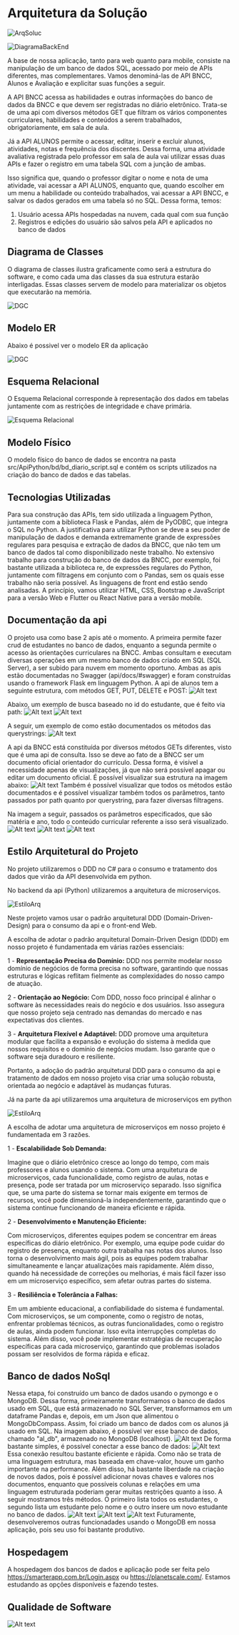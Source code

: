 # Arquitetura da Solução



![ArqSoluc](img/ArquiteturaSolução/ProjetoAPi.png)

![DiagramaBackEnd](img/diagramabackend.jpeg)

A base de nossa aplicação, tanto para web quanto para mobile, consiste na manipulação de um banco de dados SQL, acessado por meio de APIs diferentes, mas complementares. Vamos denominá-las de API BNCC, Alunos e Avaliação e explicitar suas funções a seguir. 

A API BNCC acessa as habilidades e outras informações do banco de dados da BNCC e que devem ser registradas no diário eletrônico. Trata-se de uma api com diversos métodos GET que filtram os vários componentes curriculares, habilidades e conteúdos a serem trabalhados, obrigatoriamente, em sala de aula.

Já a API ALUNOS permite o acessar, editar, inserir e excluir alunos, atividades, notas e frequência dos discentes. Dessa forma, uma atividade avaliativa registrada pelo professor em sala de aula vai utilizar essas duas APIs e fazer o registro em uma tabela SQL com a junção de ambas. 

Isso significa que, quando o professor digitar o nome e nota de uma atividade, vai acessar a API ALUNOS, enquanto que, quando escolher em um menu a habilidade ou conteúdo trabalhados, vai acessar a API BNCC, e salvar os dados gerados em uma tabela só no SQL.
Dessa forma, temos:
1) Usuário acessa APIs hospedadas na nuvem, cada qual com sua função
2) Registros e edições do usuário são salvos pela API e aplicados no banco de dados



## Diagrama de Classes

O diagrama de classes ilustra graficamente como será a estrutura do software, e como cada uma das classes da sua estrutura estarão interligadas. Essas classes servem de modelo para materializar os objetos que executarão na memória.

![DGC](img/ArquiteturaSolução/Diagramas%20de%20Classe%20.png)

## Modelo ER
Abaixo é possivel ver o modelo ER da aplicação

![DGC](img/ArquiteturaSolução/modeloEr.png)


## Esquema Relacional

O Esquema Relacional corresponde à representação dos dados em tabelas juntamente com as restrições de integridade e chave primária.
 
![Esquema Relacional](img/Esquema_Relacional.jpeg)


## Modelo Físico

O modelo físico do banco de dados se encontra na pasta src/ApiPython/bd/bd_diario_script.sql e contém os scripts utilizados na criação do banco de dados e das tabelas.

## Tecnologias Utilizadas

Para sua construção das APIs, tem sido utilizada a linguagem Python, juntamente com a biblioteca Flask e Pandas, além de PyODBC, que integra o SQL no Python. A justificativa para utilizar Python se deve a seu poder de manipulação de dados e demanda extremamente grande de expressões regulares para pesquisa e extração de dados da BNCC, que não tem um banco de dados tal como disponibilizado neste trabalho. No extensivo trabalho para construção do banco de dados da BNCC, por exemplo, foi bastante utilizada a biblioteca re, de expressões regulares do Python, juntamente com filtragens em conjunto com o Pandas, sem os quais esse trabalho não seria possível. 
As linguagens de front end estão sendo analisadas. A princípio, vamos utilizar HTML, CSS, Bootstrap e JavaScript para a versão Web e Flutter ou React Native para a versão mobile. 

## Documentação da api
O projeto usa como base 2 apis até o momento. A primeira permite fazer crud de estudantes no banco de dados, enquanto a segunda permite o acesso às orientações curriculares na BNCC. Ambas consultam e executam diversas operações em um mesmo banco de dados criado em SQL (SQL Server), a ser subido para nuvem em momento oportuno. Ambas as apis estão documentadas no Swagger (api/docs/#swagger) e foram construídas usando o framework Flask em linguagem Python. A api de alunos tem a seguinte estrutura, com métodos GET, PUT, DELETE e POST:
![Alt text](img/api_doc_0.png)

Abaixo, um exemplo de busca baseado no id do estudante, que é feito via path:
![Alt text](img/api_doc_1.png)
![Alt text](img/api_doc_2.png)

A seguir, um exemplo de como estão documentados os métodos das querystrings:
![Alt text](img/api_doc_3.png)

A api da BNCC está constituída por diversos métodos GETs diferentes, visto que é uma api de consulta. Isso se deve ao fato de a BNCC ser um documento oficial orientador do currículo. Dessa forma, é visível a necessidade apenas de visualizações, já que não será possível apagar ou editar um documento oficial. É possível visualizar sua estrutura na imagem abaixo:
![Alt text](img/api_doc_4.png)
Também é possível visualizar que todos os métodos estão documentados e é possível visualizar também todos os parâmetros, tanto passados por path quanto por querystring, para fazer diversas filtragens. 

Na imagem a seguir, passados os parâmetros especificados, que são matéria e ano, todo o conteúdo curricular referente a isso será visualizado.
 ![Alt text](img/api_doc_5.png)
 ![Alt text](img/api_doc_6.png)
 ![Alt text](img/api_doc_7.png)


## Estilo Arquitetural do Projeto
No projeto utilizaremos o DDD no C# para o consumo e tratamento dos dados que virão da API desenvolvida em python.

No backend da api (Python) utilizaremos a arquitetura de microserviços.

![EstiloArq](img/ArquiteturaSolução/DDD.png)

Neste projeto vamos usar o padrão arquitetural DDD (Domain-Driven-Design) para o consumo da api e o front-end Web.

A escolha de adotar o padrão arquitetural Domain-Driven Design (DDD) em nosso projeto é fundamentada em várias razões essenciais:

1 - **Representação Precisa do Domínio:** DDD nos permite modelar nosso domínio de negócios de forma precisa no software, garantindo que nossas estruturas e lógicas reflitam fielmente as complexidades do nosso campo de atuação.

2 - **Orientação ao Negócio:** Com DDD, nosso foco principal é alinhar o software às necessidades reais do negócio e dos usuários. Isso assegura que nosso projeto seja centrado nas demandas do mercado e nas expectativas dos clientes.

3 - **Arquitetura Flexível e Adaptável:** DDD promove uma arquitetura modular que facilita a expansão e evolução do sistema à medida que nossos requisitos e o domínio de negócios mudam. Isso garante que o software seja duradouro e resiliente.

Portanto, a adoção do padrão arquitetural DDD para o consumo da api e tratamento de dados em nosso projeto visa criar uma solução robusta, orientada ao negócio e adaptável às mudanças futuras.

Já na parte da api utilizaremos uma arquitetura de microserviços em python

![EstiloArq](img/ArquiteturaSolução/Microservices.png)

A escolha de adotar uma arquitetura de microserviços em nosso projeto é fundamentada em 3 razões.

1 - **Escalabilidade Sob Demanda:**

Imagine que o diário eletrônico cresce ao longo do tempo, com mais professores e alunos usando o sistema. Com uma arquitetura de microserviços, cada funcionalidade, como registro de aulas, notas e presença, pode ser tratada por um microserviço separado. Isso significa que, se uma parte do sistema se tornar mais exigente em termos de recursos, você pode dimensioná-la independentemente, garantindo que o sistema continue funcionando de maneira eficiente e rápida.

2 - **Desenvolvimento e Manutenção Eficiente:**

Com microserviços, diferentes equipes podem se concentrar em áreas específicas do diário eletrônico. Por exemplo, uma equipe pode cuidar do registro de presença, enquanto outra trabalha nas notas dos alunos. Isso torna o desenvolvimento mais ágil, pois as equipes podem trabalhar simultaneamente e lançar atualizações mais rapidamente. Além disso, quando há necessidade de correções ou melhorias, é mais fácil fazer isso em um microserviço específico, sem afetar outras partes do sistema.

3 - **Resiliência e Tolerância a Falhas:**

Em um ambiente educacional, a confiabilidade do sistema é fundamental. Com microserviços, se um componente, como o registro de notas, enfrentar problemas técnicos, as outras funcionalidades, como o registro de aulas, ainda podem funcionar. Isso evita interrupções completas do sistema. Além disso, você pode implementar estratégias de recuperação específicas para cada microserviço, garantindo que problemas isolados possam ser resolvidos de forma rápida e eficaz.

## Banco de dados NoSql

Nessa etapa, foi construído um banco de dados usando o pymongo e o MongoDB. Dessa forma, primeiramente transformamos o banco de dados usado em SQL, que está armazenado no SQL Server, transformamos em um dataframe Pandas e, depois, em um Json que alimentou o MongoDbCompass. Assim, foi criado um banco de dados com os alunos já usado em SQL. Na imagem abaixo, é possível ver esse banco de dados, chamado "al_db", armazenado no MongoDB (localhost).
 ![Alt text](img/api_doc_8.png)
 De forma bastante simples, é possível conectar a esse banco de dados:
 ![Alt text](img/api_doc_9.png)
 Essa conexão resultou bastante eficiente e rápida. Como não se trata de uma linguagem estrutura, mas baseada em chave-valor, houve um ganho importante na performance. Além disso, há bastante liberdade na criação de novos dados, pois é possível adicionar novas chaves e valores nos documentos, enquanto que possíveis colunas e relações em uma linguagem estruturada poderiam gerar muitas restrições quanto a isso.
 A seguir mostramos três métodos. O primeiro lista todos os estudantes, o segundo lista um estudante pelo nome e o outro insere um novo estudante no banco de dados. 
 ![Alt text](img/api_doc_10.png)
 ![Alt text](img/api_doc_11.png)
 ![Alt text](img/api_doc_12.png)
Futuramente, desenvolveremos outras funcionadades usando o MongoDB em nossa aplicação, pois seu uso foi bastante produtivo. 

## Hospedagem

A hospedagem dos bancos de dados e aplicação pode ser feita pelo https://smarterapp.com.br/Login.aspx ou https://planetscale.com/. Estamos estudando as opções disponíveis e fazendo testes. 

## Qualidade de Software

![Alt text](img/Qualidade.png)

[def]: image.png